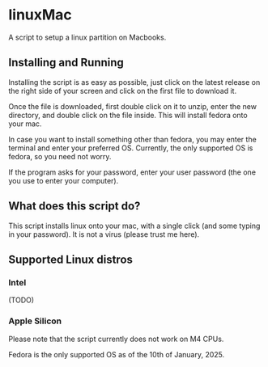 # linuxMac
A script to setup a linux partition on Macbooks.

## Installing and Running
Installing the script is as easy as possible, just click on the latest release on the right side of your screen and click on the first file to download it.

Once the file is downloaded, first double click on it to unzip, enter the new directory, and double click on the file inside. This will install fedora onto your mac.

In case you want to install something other than fedora, you may enter the terminal and enter your preferred OS. Currently, the only supported OS is fedora, so you need not worry.

If the program asks for your password, enter your user password (the one you use to enter your computer).

## What does this script do?
This script installs linux onto your mac, with a single click (and some typing in your password). It is not a virus (please trust me here).

## Supported Linux distros
### Intel
(TODO)
### Apple Silicon
Please note that the script currently does not work on M4 CPUs.

Fedora is the only supported OS as of the 10th of January, 2025.
